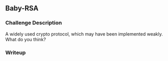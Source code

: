 ## Baby-RSA

### Challenge Description

A widely used crypto protocol, which may have been implemented weakly. What do you think?  

### Writeup

